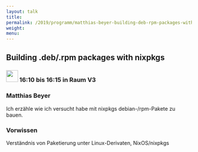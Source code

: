```yaml
---
layout: talk
title:
permalink: /2019/programm/matthias-beyer-building-deb-rpm-packages-with-nixpkgs/
weight:
menu:
---
```

## Building .deb/.rpm packages with nixpkgs

### <img height = "32" src="../../../images/lightning.svg"> 16:10 bis 16:15 in Raum V3

### Matthias Beyer

Ich erzähle wie ich versucht habe mit nixpkgs debian-/rpm-Pakete zu bauen.

### Vorwissen

Verständnis von Paketierung unter Linux-Derivaten, NixOS/nixpkgs

